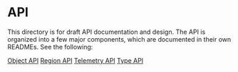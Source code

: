 # API

This directory is for draft API documentation and design.  The API is organized into a few major components, which are documented in their own READMEs.  See the following:

[Object API](object-api/README.md)
[Region API](region-api/README.md)
[Telemetry API](telemetry-api/README.md)
[Type API](type-api/README.md)